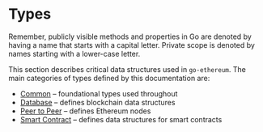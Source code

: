 # Types

Remember, publicly visible methods and properties in Go are denoted by having a name that starts with a capital letter. Private scope is denoted by names starting with a lower-case letter.

This section describes critical data structures used in `go-ethereum`. The main categories of types defined by this documentation are:

* [Common](common.md) &ndash; foundational types used throughout
* [Database](database.md) &ndash; defines blockchain data structures
* [Peer to Peer](p2p.md) &ndash; defines Ethereum nodes
* [Smart Contract](smart_contract.md) &ndash; defines data structures for smart contracts



